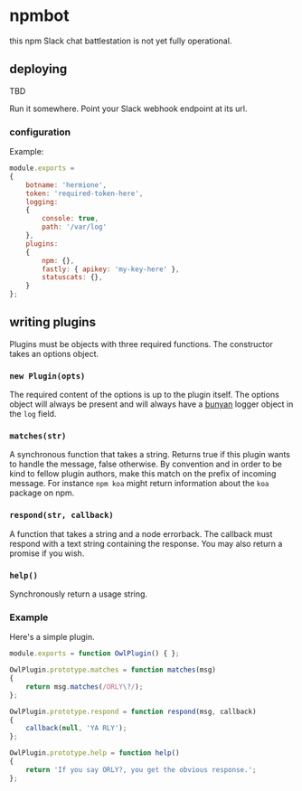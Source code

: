 npmbot
======

this npm Slack chat battlestation is not yet fully operational. 

## deploying

TBD

Run it somewhere. Point your Slack webhook endpoint at its url.

### configuration

Example:

```javascript
module.exports = 
{
    botname: 'hermione',
    token: 'required-token-here',
    logging:
    {
        console: true,
        path: '/var/log'
    },
    plugins:
    {
        npm: {},
        fastly: { apikey: 'my-key-here' },
        statuscats: {},
    }
};
```

## writing plugins

Plugins must be objects with three required functions. The constructor takes an options object.

### `new Plugin(opts)`

The required content of the options is up to the plugin itself. The options object will always be present and will always have a [bunyan](https://github.com/trentm/node-bunyan) logger object in the `log` field.

### `matches(str)`

A synchronous function that takes a string. Returns true if this plugin wants to handle the message, false otherwise. By convention and in order to be kind to fellow plugin authors, make this match on the prefix of incoming message. For instance `npm koa` might return information about the `koa` package on npm.

### `respond(str, callback)`

A function that takes a string and a node errorback. The callback must respond with a text string containing the response. You may also return a promise if you wish.

### `help()`

Synchronously return a usage string.

### Example 

Here's a simple plugin.

```javascript
module.exports = function OwlPlugin() { };

OwlPlugin.prototype.matches = function matches(msg)
{
    return msg.matches(/ORLY\?/);
};

OwlPlugin.prototype.respond = function respond(msg, callback)
{
    callback(null, 'YA RLY');
};

OwlPlugin.prototype.help = function help()
{
    return 'If you say ORLY?, you get the obvious response.';
};
```

